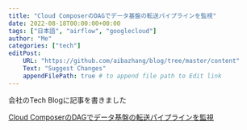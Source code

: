 ```yaml
---
title: "Cloud ComposerのDAGでデータ基盤の転送パイプラインを監視"
date: 2022-08-18T00:00:00+00:00
tags: ["日本語", "airflow", "googlecloud"]
author: "Me"
categories: ["tech"]
editPost:
    URL: "https://github.com/aibazhang/blog/tree/master/content"
    Text: "Suggest Changes"
    appendFilePath: true # to append file path to Edit link
---
```


会社のTech Blogに記事を書きました

[Cloud ComposerのDAGでデータ基盤の転送パイプラインを監視](https://buildersbox.corp-sansan.com/entry/2022/08/18/110000)